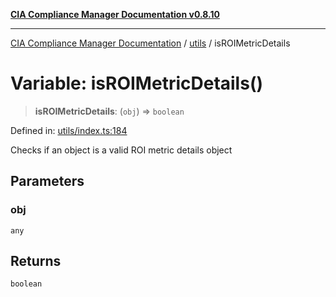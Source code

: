[**CIA Compliance Manager Documentation v0.8.10**](../../README.md)

***

[CIA Compliance Manager Documentation](../../modules.md) / [utils](../README.md) / isROIMetricDetails

# Variable: isROIMetricDetails()

> **isROIMetricDetails**: (`obj`) => `boolean`

Defined in: [utils/index.ts:184](https://github.com/Hack23/cia-compliance-manager/blob/680c1f0618a64f5e2a4571e2b2ee23d6baf8dc9d/src/utils/index.ts#L184)

Checks if an object is a valid ROI metric details object

## Parameters

### obj

`any`

## Returns

`boolean`
